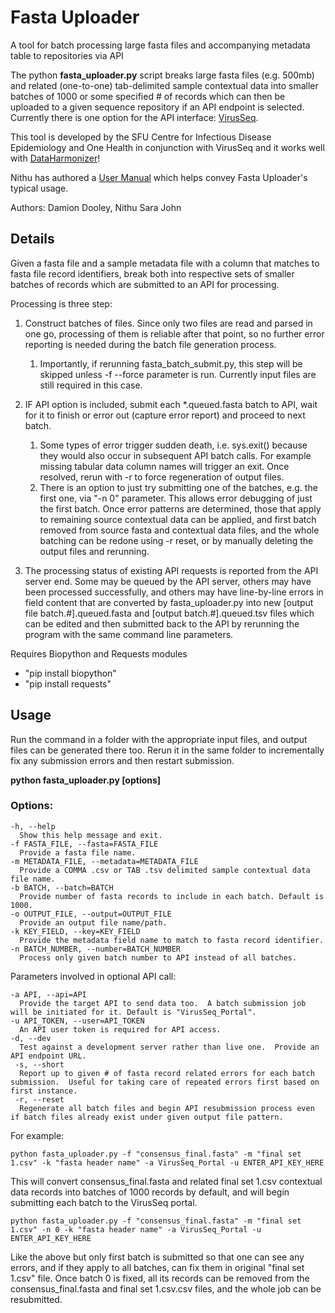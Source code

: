 # Fasta Uploader
A tool for batch processing large fasta files and accompanying metadata table to repositories via API

The python **fasta_uploader.py** script breaks large fasta files (e.g. 500mb) and related (one-to-one) tab-delimited sample contextual data into smaller batches of 1000 or some specified # of records which can then be uploaded to a given sequence repository if an API endpoint is selected.  Currently there is one option for the API interface: [VirusSeq](https://virusseq-dataportal.ca/). 

This tool is developed by the SFU Centre for Infectious Disease Epidemiology and One Health in conjunction with VirusSeq and it works well with [DataHarmonizer](https://github.com/cidgoh/DataHarmonizer)!

Nithu has authored a [User Manual](https://docs.google.com/document/d/1VooAmv8bWHfW_uN01sMz_ToFGd5OyqVL/edit?usp=sharing&ouid=107617157266759467291&rtpof=true&sd=true) which helps convey Fasta Uploader's typical usage.

Authors: Damion Dooley, Nithu Sara John

## Details

Given a fasta file and a sample metadata file with a column that matches to fasta file record identifiers, break both into respective sets of smaller batches of records which are submitted to an API for processing.

Processing is three step: 

1) Construct batches of files. Since only two files are read and parsed in one go,
processing of them is reliable after that point, so no further error reporting
is needed during the batch file generation process.
   1) Importantly, if rerunning fasta_batch_submit.py, this step will be skipped unless -f --force parameter is run.  Currently input files are still required in this case.

1) IF API option is included, submit each *.queued.fasta batch to API, wait for it to finish
or error out (capture error report) and proceed to next batch. 
   1) Some types of error trigger sudden death, i.e. sys.exit() because they would also occur in subsequent API batch calls.  For example missing tabular data column names will trigger an exit. Once resolved, rerun with -r to force regeneration of output files.
   1) There is an option to just try submitting one of the batches, e.g. the first one, via "-n 0" parameter.  This allows error debugging of just the first batch.  Once error patterns are determined, those that apply to remaining source contextual data can be applied, and first batch removed from source fasta and contextual data files, and the whole batching can be redone using -r reset, or by manually deleting the output files and rerunning.

1) The processing status of existing API requests is reported from the API server end.  Some may be queued by the API server, others may have been processed successfully, and others may have line-by-line errors in field content that are converted by fasta_uploader.py into new [output file batch.#].queued.fasta and [output batch.#].queued.tsv files which can be edited and then submitted back to the API by rerunning the program with the same command line parameters.

Requires Biopython and Requests modules

- "pip install biopython"
- "pip install requests"

## Usage
Run the command in a folder with the appropriate input files, and output files can be generated there too.  Rerun it in the same folder to incrementally fix any submission errors and then restart submission.

**python fasta_uploader.py [options]**

### Options:

    -h, --help
      Show this help message and exit.
    -f FASTA_FILE, --fasta=FASTA_FILE
      Provide a fasta file name.
    -m METADATA_FILE, --metadata=METADATA_FILE
      Provide a COMMA .csv or TAB .tsv delimited sample contextual data file name.
    -b BATCH, --batch=BATCH
      Provide number of fasta records to include in each batch. Default is 1000.
    -o OUTPUT_FILE, --output=OUTPUT_FILE
      Provide an output file name/path.
    -k KEY_FIELD, --key=KEY_FIELD
      Provide the metadata field name to match to fasta record identifier.
    -n BATCH_NUMBER, --number=BATCH_NUMBER
      Process only given batch number to API instead of all batches.
      
Parameters involved in optional API call:
      
    -a API, --api=API     
      Provide the target API to send data too.  A batch submission job will be initiated for it. Default is "VirusSeq_Portal".
    -u API_TOKEN, --user=API_TOKEN
      An API user token is required for API access.
    -d, --dev
      Test against a development server rather than live one.  Provide an API endpoint URL.
     -s, --short
      Report up to given # of fasta record related errors for each batch submission.  Useful for taking care of repeated errors first based on first instance.
     -r, --reset
      Regenerate all batch files and begin API resubmission process even if batch files already exist under given output file pattern.
   
For example:

    python fasta_uploader.py -f "consensus_final.fasta" -m "final set 1.csv" -k "fasta header name" -a VirusSeq_Portal -u ENTER_API_KEY_HERE

This will convert consensus_final.fasta and related final set 1.csv contextual data records into batches of 1000 records by default, and will begin submitting each batch to the VirusSeq portal.

    python fasta_uploader.py -f "consensus_final.fasta" -m "final set 1.csv" -n 0 -k "fasta header name" -a VirusSeq_Portal -u ENTER_API_KEY_HERE

Like the above but only first batch is submitted so that one can see any errors, and if they apply to all batches, can fix them in original "final set 1.csv" file. Once batch 0 is fixed, all its records can be removed from the consensus_final.fasta and final set 1.csv.csv files, and the whole job can be resubmitted.
